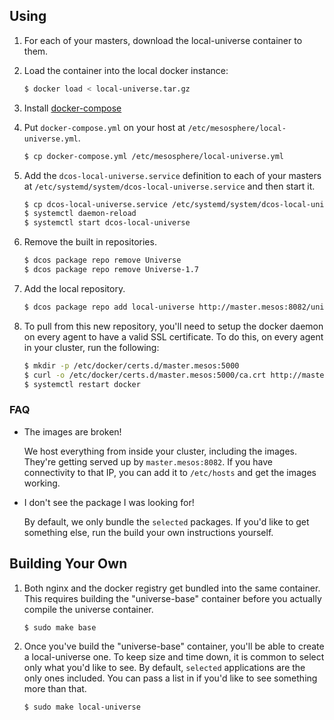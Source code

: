
## Using

1. For each of your masters, download the local-universe container to them.

1. Load the container into the local docker instance:

    ```bash
    $ docker load < local-universe.tar.gz
    ```

1. Install [docker-compose](https://docs.docker.com/compose/install/)

1. Put `docker-compose.yml` on your host at `/etc/mesosphere/local-universe.yml`.

    ```bash
    $ cp docker-compose.yml /etc/mesosphere/local-universe.yml
    ```

1. Add the `dcos-local-universe.service` definition to each of your masters at `/etc/systemd/system/dcos-local-universe.service` and then start it.

    ```bash
    $ cp dcos-local-universe.service /etc/systemd/system/dcos-local-universe.service
    $ systemctl daemon-reload
    $ systemctl start dcos-local-universe
    ```

1. Remove the built in repositories.

    ```bash
    $ dcos package repo remove Universe
    $ dcos package repo remove Universe-1.7
    ```

1. Add the local repository.

    ```bash
    $ dcos package repo add local-universe http://master.mesos:8082/universe.zip
    ```

1. To pull from this new repository, you'll need to setup the docker daemon on every agent to have a valid SSL certificate. To do this, on every agent in your cluster, run the following:

    ```bash
    $ mkdir -p /etc/docker/certs.d/master.mesos:5000
    $ curl -o /etc/docker/certs.d/master.mesos:5000/ca.crt http://master.mesos:8082/certs/domain.crt
    $ systemctl restart docker
    ```

### FAQ

- The images are broken!

    We host everything from inside your cluster, including the images. They're getting served up by `master.mesos:8082`. If you have connectivity to that IP, you can add it to `/etc/hosts` and get the images working.

- I don't see the package I was looking for!

    By default, we only bundle the `selected` packages. If you'd like to get something else, run the build your own instructions yourself.

## Building Your Own

1. Both nginx and the docker registry get bundled into the same container. This requires building the "universe-base" container before you actually compile the universe container.

    ```bash
    $ sudo make base
    ```

1. Once you've build the "universe-base" container, you'll be able to create a local-universe one. To keep size and time down, it is common to select only what you'd like to see. By default, `selected` applications are the only ones included. You can pass a list in if you'd like to see something more than that.

    ```bash
    $ sudo make local-universe
    ```
